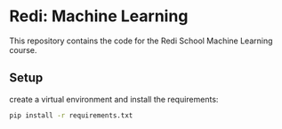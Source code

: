 # Redi: Machine Learning

This repository contains the code for the Redi School Machine Learning course.

## Setup

create a virtual environment and install the requirements:

```bash
pip install -r requirements.txt
```


